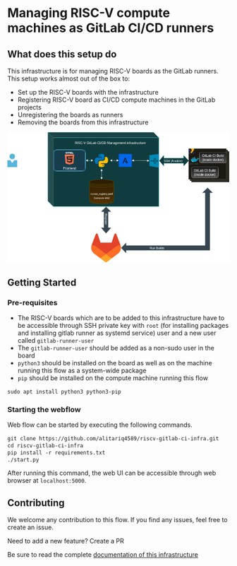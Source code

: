 # Managing RISC-V compute machines as GitLab CI/CD runners

## What does this setup do

This infrastructure is for managing RISC-V boards as the GitLab runners. This setup works almost out of the box to:

- Set up the RISC-V boards with the infrastructure
- Registering RISC-V board as CI/CD compute machines in the GitLab projects
- Unregistering the boards as runners
- Removing the boards from this infrastructure


![GitLab RISC-V Management Infrastructure](static/flask_app_gitalb-riscv.drawio.png)

## Getting Started

### Pre-requisites

- The RISC-V boards which are to be added to this infrastructure have to be accessible through SSH private key with `root` (for installing packages and installing gitlab runner as systemd service) user and a new user called `gitlab-runner-user`
- The `gitlab-runner-user` should be added as a non-sudo user in the board
- `python3` should be installed on the board as well as on the machine running this flow as a system-wide package
- `pip` should be installed on the compute machine running this flow

```
sudo apt install python3 python3-pip
```

### Starting the webflow

Web flow can be started by executing the following commands.

```
git clone https://github.com/alitariq4589/riscv-gitlab-ci-infra.git
cd riscv-gitlab-ci-infra
pip install -r requirements.txt
./start.py
```

After running this command, the web UI can be accessible through web browser at `localhost:5000`.

## Contributing

We welcome any contribution to this flow. If you find any issues, feel free to create an issue.

Need to add a new feature? Create a PR

Be sure to read the complete [documentation of this infrastructure](/docs/)